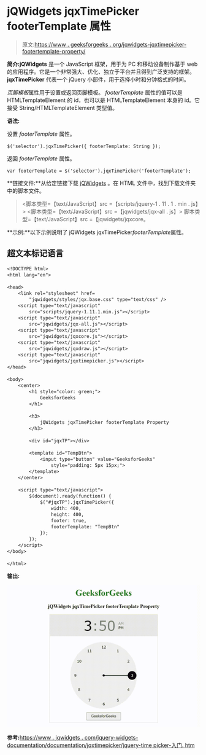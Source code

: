 # jQWidgets jqxTimePicker footerTemplate 属性

> 原文:[https://www . geeksforgeeks . org/jqwidgets-jqxtimepicker-footertemplate-property/](https://www.geeksforgeeks.org/jqwidgets-jqxtimepicker-footertemplate-property/)

**简介:jQWidgets** 是一个 JavaScript 框架，用于为 PC 和移动设备制作基于 web 的应用程序。它是一个非常强大、优化、独立于平台并且得到广泛支持的框架。 **jqxTimePicker** 代表一个 jQuery 小部件，用于选择小时和分钟格式的时间。

*页脚模板*属性用于设置或返回页脚模板。 *footerTemplate* 属性的值可以是 HTMLTemplateElement 的 id，也可以是 HTMLTemplateElement 本身的 id。它接受 String/HTMLTemplateElement 类型值。

**语法:**

设置 *footerTemplate* 属性。

```
$('selector').jqxTimePicker({ footerTemplate: String });
```

返回 *footerTemplate* 属性。

```
var footerTemplate = $('selector').jqxTimePicker('footerTemplate');
```

**链接文件:**从给定链接下载 [jQWidgets](https://www.jqwidgets.com/download/) 。在 HTML 文件中，找到下载文件夹中的脚本文件。

> <link rel="”stylesheet”" href="”jqwidgets/styles/jqx.base.css”" type="”text/css”">
> <脚本类型=【text/JavaScript】src =【scripts/jquery-1 . 11 . 1 . min . js】></脚本>
> <脚本类型=【text/JavaScript】src =【jqwidgets/jqx-all . js】></脚本>
> 脚本类型=【text/JavaScript】src =【jqwidgets/jqxcore。

**示例:**以下示例说明了 jQWidgets jqxTimePicker*footerTemplate*属性。

## 超文本标记语言

```
<!DOCTYPE html>
<html lang="en">

<head>
    <link rel="stylesheet" href=
        "jqwidgets/styles/jqx.base.css" type="text/css" />
    <script type="text/javascript" 
        src="scripts/jquery-1.11.1.min.js"></script>
    <script type="text/javascript" 
        src="jqwidgets/jqx-all.js"></script>
    <script type="text/javascript" 
        src="jqwidgets/jqxcore.js"></script>
    <script type="text/javascript" 
        src="jqwidgets/jqxdraw.js"></script>
    <script type="text/javascript" 
        src="jqwidgets/jqxtimepicker.js"></script>
</head>

<body>
    <center>
        <h1 style="color: green;">
            GeeksforGeeks
        </h1>

        <h3>
            jQWidgets jqxTimePicker footerTemplate Property
        </h3>

        <div id="jqxTP"></div>

        <template id="TempBtn">
            <input type="button" value="GeeksforGeeks" 
                style="padding: 5px 15px;">
        </template>
    </center>

    <script type="text/javascript">
        $(document).ready(function() {
            $("#jqxTP").jqxTimePicker({
                width: 400,
                height: 400,
                footer: true,
                footerTemplate: "TempBtn"
            });
        });
    </script>
</body>

</html>
```

**输出:**

![](img/5a0f12644b24350a2e219b8f02e75905.png)

**参考:**[https://www . jqwidgets . com/jquery-widgets-documentation/documentation/jqxtimepicker/jquery-time picker-入门. htm](https://www.jqwidgets.com/jquery-widgets-documentation/documentation/jqxtimepicker/jquery-timepicker-getting-started.htm)